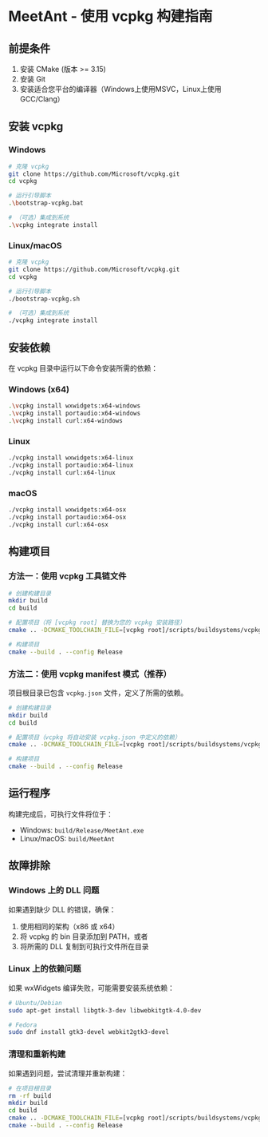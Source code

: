 # MeetAnt - 使用 vcpkg 构建指南

## 前提条件

1. 安装 CMake (版本 >= 3.15)
2. 安装 Git
3. 安装适合您平台的编译器（Windows上使用MSVC，Linux上使用GCC/Clang）

## 安装 vcpkg

### Windows

```bash
# 克隆 vcpkg
git clone https://github.com/Microsoft/vcpkg.git
cd vcpkg

# 运行引导脚本
.\bootstrap-vcpkg.bat

# （可选）集成到系统
.\vcpkg integrate install
```

### Linux/macOS

```bash
# 克隆 vcpkg
git clone https://github.com/Microsoft/vcpkg.git
cd vcpkg

# 运行引导脚本
./bootstrap-vcpkg.sh

# （可选）集成到系统
./vcpkg integrate install
```

## 安装依赖

在 vcpkg 目录中运行以下命令安装所需的依赖：

### Windows (x64)

```bash
.\vcpkg install wxwidgets:x64-windows
.\vcpkg install portaudio:x64-windows
.\vcpkg install curl:x64-windows
```

### Linux

```bash
./vcpkg install wxwidgets:x64-linux
./vcpkg install portaudio:x64-linux
./vcpkg install curl:x64-linux
```

### macOS

```bash
./vcpkg install wxwidgets:x64-osx
./vcpkg install portaudio:x64-osx
./vcpkg install curl:x64-osx
```

## 构建项目

### 方法一：使用 vcpkg 工具链文件

```bash
# 创建构建目录
mkdir build
cd build

# 配置项目（将 [vcpkg root] 替换为您的 vcpkg 安装路径）
cmake .. -DCMAKE_TOOLCHAIN_FILE=[vcpkg root]/scripts/buildsystems/vcpkg.cmake

# 构建项目
cmake --build . --config Release
```

### 方法二：使用 vcpkg manifest 模式（推荐）

项目根目录已包含 `vcpkg.json` 文件，定义了所需的依赖。

```bash
# 创建构建目录
mkdir build
cd build

# 配置项目（vcpkg 将自动安装 vcpkg.json 中定义的依赖）
cmake .. -DCMAKE_TOOLCHAIN_FILE=[vcpkg root]/scripts/buildsystems/vcpkg.cmake

# 构建项目
cmake --build . --config Release
```

## 运行程序

构建完成后，可执行文件将位于：
- Windows: `build/Release/MeetAnt.exe`
- Linux/macOS: `build/MeetAnt`

## 故障排除

### Windows 上的 DLL 问题

如果遇到缺少 DLL 的错误，确保：
1. 使用相同的架构（x86 或 x64）
2. 将 vcpkg 的 bin 目录添加到 PATH，或者
3. 将所需的 DLL 复制到可执行文件所在目录

### Linux 上的依赖问题

如果 wxWidgets 编译失败，可能需要安装系统依赖：

```bash
# Ubuntu/Debian
sudo apt-get install libgtk-3-dev libwebkitgtk-4.0-dev

# Fedora
sudo dnf install gtk3-devel webkit2gtk3-devel
```

### 清理和重新构建

如果遇到问题，尝试清理并重新构建：

```bash
# 在项目根目录
rm -rf build
mkdir build
cd build
cmake .. -DCMAKE_TOOLCHAIN_FILE=[vcpkg root]/scripts/buildsystems/vcpkg.cmake
cmake --build . --config Release
``` 